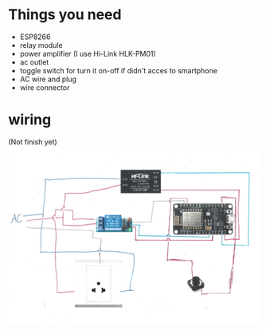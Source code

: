 # Things you need
- ESP8266
- relay module
- power amplifier (I use Hi-Link HLK-PM01)
- ac outlet
- toggle switch for turn it on-off if didn't acces to smartphone
- AC wire and plug
- wire connector
# wiring
(Not finish yet)
![Diagram](image\circult_diagram.jpg)
